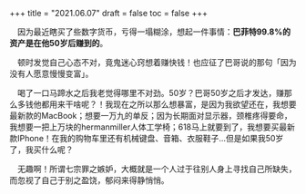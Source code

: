 +++
title = "2021.06.07"
draft = false
toc = false
+++

&emsp;因为最近瞎买了些数字货币，亏得一塌糊涂，想起一件事情：**巴菲特99.8%的资产是在他50岁后赚到的**。

&emsp;顿时发觉自己心态不对，竟鬼迷心窍想着赚快钱！也应征了巴哥说的那句「因为没有人愿意慢慢变富」。

&emsp;喝了一口马蹄水之后我老觉得哪里不对劲。50岁？巴哥50岁之后才发达，赚那么多钱他都用来干啥呢？！我现在之所以那么想暴富，是因为我欲望还在，我想要最新款的MacBook；想要一万九的单反；因为长期面对显示器，颈椎疼得要命，我想要一把上万块的hermanmiller人体工学椅；618马上就要到了，我想要买最新款IPhone！在我的购物车里还有机械键盘、音箱、衣服鞋子...但是如果我50岁了，我买什么呢？

&emsp;无趣啊！所谓七宗罪之嫉妒，大概就是一个人过于往别人身上寻找自己所缺失，而忽视了自己于别之盈饶，郁闷来得静悄悄。




